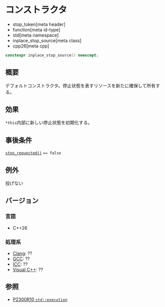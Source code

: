 # コンストラクタ
* stop_token[meta header]
* function[meta id-type]
* std[meta namespace]
* inplace_stop_source[meta class]
* cpp26[meta cpp]

```cpp
constexpr inplace_stop_source() noexcept;
```

## 概要
デフォルトコンストラクタ。停止状態を表すリソースを新たに確保して所有する。


## 効果
`*this`内部に新しい停止状態を初期化する。


## 事後条件
[`stop_requested()`](stop_requested.md) `== false`


## 例外
投げない


## バージョン
### 言語
- C++26

### 処理系
- [Clang](/implementation.md#clang): ??
- [GCC](/implementation.md#gcc): ??
- [ICC](/implementation.md#icc): ??
- [Visual C++](/implementation.md#visual_cpp): ??


## 参照
- [P2300R10 `std::execution`](https://www.open-std.org/jtc1/sc22/wg21/docs/papers/2024/p2300r10.html)
